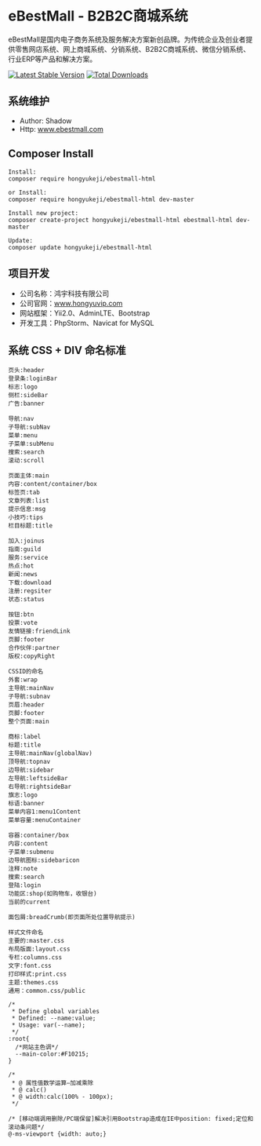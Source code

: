 eBestMall - B2B2C商城系统
===============================

eBestMall是国内电子商务系统及服务解决方案新创品牌。为传统企业及创业者提供零售网店系统、网上商城系统、分销系统、B2B2C商城系统、微信分销系统、行业ERP等产品和解决方案。

[![Latest Stable Version](https://poser.pugx.org/hongyukeji/ebestmall-html/v/stable.png)](https://packagist.org/packages/hongyukeji/ebestmall-html)
[![Total Downloads](https://poser.pugx.org/hongyukeji/ebestmall-html/downloads.png)](https://packagist.org/packages/hongyukeji/ebestmall-html)

系统维护
-------------------

* Author: Shadow
* Http: www.ebestmall.com

Composer Install
-------------------
```
Install:
composer require hongyukeji/ebestmall-html

or Install:
composer require hongyukeji/ebestmall-html dev-master

Install new project:
composer create-project hongyukeji/ebestmall-html ebestmall-html dev-master

Update:
composer update hongyukeji/ebestmall-html

```

项目开发
-------------------

* 公司名称：鸿宇科技有限公司
* 公司官网：www.hongyuvip.com
* 网站框架：Yii2.0、AdminLTE、Bootstrap
* 开发工具：PhpStorm、Navicat for MySQL

系统 CSS + DIV 命名标准
-------------------

~~~
页头:header
登录条:loginBar
标志:logo
侧栏:sideBar
广告:banner

导航:nav
子导航:subNav
菜单:menu
子菜单:subMenu
搜索:search
滚动:scroll

页面主体:main
内容:content/container/box
标签页:tab
文章列表:list
提示信息:msg
小技巧:tips
栏目标题:title

加入:joinus
指南:guild
服务:service
热点:hot
新闻:news
下载:download
注册:regsiter
状态:status

按钮:btn
投票:vote
友情链接:friendLink
页脚:footer
合作伙伴:partner
版权:copyRight

CSSID的命名
外套:wrap
主导航:mainNav
子导航:subnav
页眉:header
页脚:footer
整个页面:main

商标:label
标题:title
主导航:mainNav(globalNav)
顶导航:topnav
边导航:sidebar
左导航:leftsideBar
右导航:rightsideBar
旗志:logo
标语:banner
菜单内容1:menu1Content
菜单容量:menuContainer

容器:container/box
内容:content
子菜单:submenu
边导航图标:sidebaricon
注释:note
搜索:search
登陆:login
功能区:shop(如购物车，收银台)
当前的current

面包屑:breadCrumb(即页面所处位置导航提示)

样式文件命名
主要的:master.css
布局版面:layout.css
专栏:columns.css
文字:font.css
打印样式:print.css
主题:themes.css
通用：common.css/public

/*
 * Define global variables
 * Defined: --name:value;
 * Usage: var(--name);
 */
:root{
  /*网站主色调*/
  --main-color:#F10215;
}

/*
 * @ 属性值数学运算–加减乘除
 * @ calc()
 * @ width:calc(100% - 100px);
 */

/* [移动端调用删除/PC端保留]解决引用Bootstrap造成在IE中position: fixed;定位和滚动条问题*/
@-ms-viewport {width: auto;}

~~~